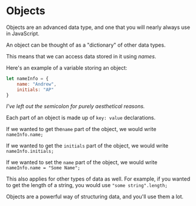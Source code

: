 # Objects

Objects are an advanced data type, and one that you will nearly always use in JavaScript.

An object can be thought of as a "dictionary" of other data types.

This means that we can access data stored in it using *names*.

Here's an example of a variable storing an object:
```js
let nameInfo = {
    name: "Andrew",
    initials: "AP"
}
```

*I've left out the semicolon for purely aesthetical reasons.*

Each part of an object is made up of `key: value` declarations.

If we wanted to get the`name` part of the object, we would write `nameInfo.name;`

If we wanted to get the `initials` part of the object, we would write `nameInfo.initials;`

If we wanted to set the `name` part of the object, we would write `nameInfo.name = "Some Name";`

This also applies for other types of data as well. For example, if you wanted to get the length of a string, you would use `"some string".length;`

Objects are a powerful way of structuring data, and you'll use them a lot.